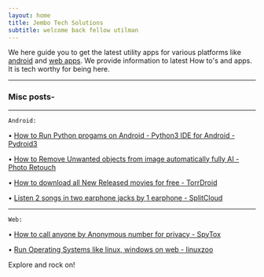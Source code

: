 ```yaml
---
layout: home
title: Jembo Tech Solutions
subtitle: welcome back fellow utilman
---
```

We here guide you to get the latest utility apps for various platforms like [android](/android/) and [web apps](/web/).
We provide information to latest How to's and apps. It is tech worthy for being here.

------------------------------------------------


### Misc posts-

---

`` Android: ``

• [How to Run Python progams on Android - Python3 IDE for Android - Pydroid3](/android/run-python-programs-on-android-ide-pydroid/)

• [How to Remove Unwanted objects from image automatically fully AI - Photo Retouch](/android/remove-unwanted-objects-from-image-automatically-fully-ai-retouch/)

• [How to download all New Released movies for free - TorrDroid](/android/download-movies-for-free-in-android-torrdroid/)

• [Listen 2 songs in two earphone jacks by 1 earphone - SplitCloud](/android/listen-2-songs-in-two-earphone-jacks-in-1-earphone-splitcloud/)


---

`` Web: ``


• [How to call anyone by Anonymous number for privacy - SpyTox](/web/call-anyone-by-anonymous-number-for-privacy-spytox/)

• [Run Operating Systems like linux, windows on web - linuxzoo](/web/run-os-linux-windows-from-browser-linuxzoo/)


Explore and rock on!

